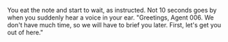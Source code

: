 You eat the note and start to wait, as instructed. Not 10 seconds goes by when you
suddenly hear a voice in your ear. "Greetings, Agent 006. We don't have much time, so we 
will have to brief you later. First, let's get you out of here."
